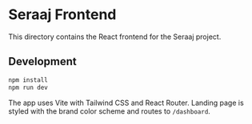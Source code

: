 # Seraaj Frontend

This directory contains the React frontend for the Seraaj project.

## Development

```bash
npm install
npm run dev
```

The app uses Vite with Tailwind CSS and React Router. Landing page is styled with the brand color scheme and routes to `/dashboard`.
